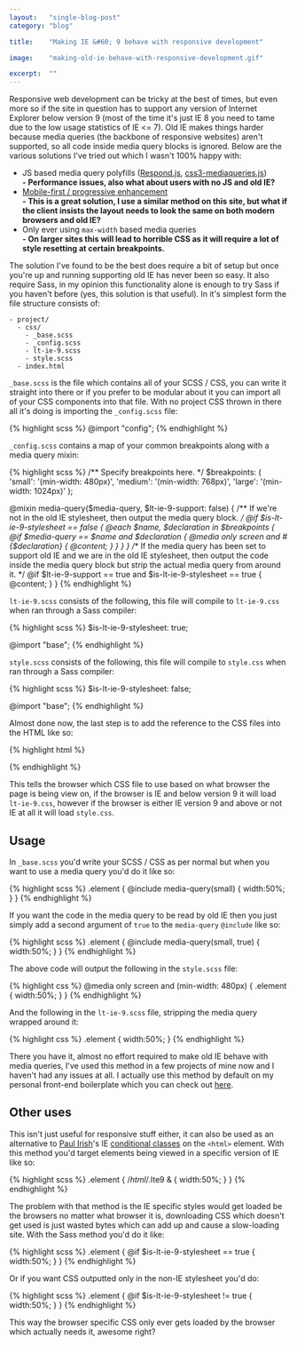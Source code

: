 ```yaml
---
layout:   "single-blog-post"
category: "blog"

title:    "Making IE &#60; 9 behave with responsive development"

image:    "making-old-ie-behave-with-responsive-development.gif"

excerpt:  ""
---
```


Responsive web development can be tricky at the best of times, but even more so if the site in question has to support any version of Internet Explorer below version 9 (most of the time it's just IE 8 you need to tame due to the low usage statistics of IE <= 7). Old IE makes things harder because media queries (the backbone of responsive websites) aren't supported, so all code inside media query blocks is ignored. Below are the various solutions I've tried out which I wasn't 100% happy with:

- JS based media query polyfills ([Respond.js](https://github.com/scottjehl/Respond), [css3-mediaqueries.js](https://code.google.com/p/css3-mediaqueries-js/))<br>**- Performance issues, also what about users with no JS and old IE?**
- [Mobile-first / progressive enhancement](http://www.jonikorpi.com/leaving-old-IE-behind/)<br>**- This is a great solution, I use a similar method on this site, but what if the client insists the layout needs to look the same on both modern browsers and old IE?**
- Only ever using `max-width` based media queries<br>**- On larger sites this will lead to horrible CSS as it will require a lot of style resetting at certain breakpoints.**

The solution I've found to be the best does require a bit of setup but once you're up and running supporting old IE has never been so easy. It also require Sass, in my opinion this functionality alone is enough to try Sass if you haven't before (yes, this solution is that useful). In it's simplest form the file structure consists of:

    - project/
      - css/
        - _base.scss
        - _config.scss
        - lt-ie-9.scss
        - style.scss
      - index.html

`_base.scss` is the file which contains all of your SCSS / CSS, you can write it straight into there or if you prefer to be modular about it you can import all of your CSS components into that file. With no project CSS thrown in there all it's doing is importing the `_config.scss` file:

{% highlight scss %}
@import "config";
{% endhighlight %}

`_config.scss` contains a map of your common breakpoints along with a media query mixin:

{% highlight scss %}
/**
  Specify breakpoints here.
 */
$breakpoints: (
  'small':    '(min-width: 480px)',
  'medium':   '(min-width: 768px)',
  'large':    '(min-width: 1024px)'
);

@mixin media-query($media-query, $lt-ie-9-support: false) {
  /**
    If we're not in the old IE stylesheet, then output the media query block.
   */
  @if $is-lt-ie-9-stylesheet == false {
    @each $name, $declaration in $breakpoints {
      @if $media-query == $name and $declaration {
        @media only screen and #{$declaration} {
          @content;
        }
      }
    }
  }
  /**
    If the media query has been set to support old IE and we are in the old IE
    stylesheet, then output the code inside the media query block but strip the
    actual media query from around it.
   */
  @if $lt-ie-9-support == true and $is-lt-ie-9-stylesheet == true {
    @content;
  }
}
{% endhighlight %}


`lt-ie-9.scss` consists of the following, this file will compile to `lt-ie-9.css` when ran through a Sass compiler:

{% highlight scss %}
$is-lt-ie-9-stylesheet: true;

@import "base";
{% endhighlight %}

`style.scss` consists of the following, this file will compile to `style.css` when ran through a Sass compiler:

{% highlight scss %}
$is-lt-ie-9-stylesheet: false;

@import "base";
{% endhighlight %}

Almost done now, the last step is to add the reference to the CSS files into the HTML like so:

{% highlight html %}
<!--[if (lt IE 9) & (!IEMobile)]>
  <link rel="stylesheet" href="css/lt-ie-9.css">
<![endif]-->
<!--[if (gte IE 9) | (IEMobile)]><!-->
  <link rel="stylesheet" href="css/style.css">
<!--<![endif]-->
{% endhighlight %}

This tells the browser which CSS file to use based on what browser the page is being view on, if the browser is IE and below version 9 it will load `lt-ie-9.css`, however if the browser is either IE version 9 and above or not IE at all it will load `style.css`.

## Usage

In `_base.scss` you'd write your SCSS / CSS as per normal but when you want to use a media query you'd do it like so:

{% highlight scss %}
.element {
  @include media-query(small) {
    width:50%;
  }
}
{% endhighlight %}

If you want the code in the media query to be read by old IE then you just simply add a second argument of `true` to the `media-query` `@include` like so:

{% highlight scss %}
.element {
  @include media-query(small, true) {
    width:50%;
  }
}
{% endhighlight %}

The above code will output the following in the `style.scss` file:

{% highlight css %}
@media only screen and (min-width: 480px) {
  .element {
    width:50%;
  }
}
{% endhighlight %}

And the following in the `lt-ie-9.scss` file, stripping the media query wrapped around it:

{% highlight css %}
.element {
  width:50%;
}
{% endhighlight %}

There you have it, almost no effort required to make old IE behave with media queries, I've used this method in a few projects of mine now and I haven't had any issues at all. I actually use this method by default on my personal front-end boilerplate which you can check out [here](https://github.com/tomblanchard/boilerplate/tree/master/src/scss).

## Other uses

This isn't just useful for responsive stuff either, it can also be used as an alternative to [Paul Irish](https://twitter.com/paul_irish)'s IE [conditional classes](http://www.paulirish.com/2008/conditional-stylesheets-vs-css-hacks-answer-neither) on the `<html>` element. With this method you'd target elements being viewed in a specific version of IE like so:

{% highlight scss %}
.element {
  /*html*/.lte9 & {
    width:50%;
  }
}
{% endhighlight %}

The problem with that method is the IE specific styles would get loaded be the browsers no matter what browser it is, downloading CSS which doesn't get used is just wasted bytes which can add up and cause a slow-loading site. With the Sass method you'd do it like:

{% highlight scss %}
.element {
  @if $is-lt-ie-9-stylesheet == true {
    width:50%;
  }
}
{% endhighlight %}

Or if you want CSS outputted only in the non-IE stylesheet you'd do:

{% highlight scss %}
.element {
  @if $is-lt-ie-9-stylesheet != true {
    width:50%;
  }
}
{% endhighlight %}

This way the browser specific CSS only ever gets loaded by the browser which actually needs it, awesome right?